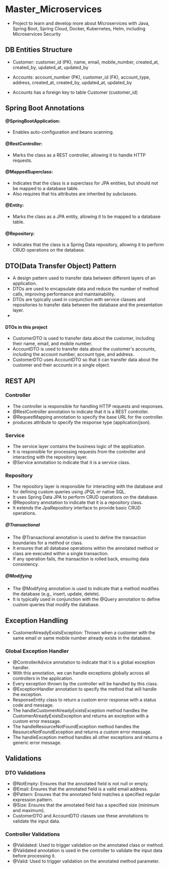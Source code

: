 # Master_Microservices
- Project to learn and develop more about Microservices with Java, Spring Boot, Spring Cloud, 
Docker, Kubernetes, Helm, including Microservices Security

## DB Entities Structure
- Customer: customer_id (PK), name, email, mobile_number, created_at, created_by, updated_at, updated_by
- Accounts: account_number (PK), customer_id (FK), account_type, address, created_at, created_by, updated_at, updated_by

- Accounts has a foreign key to table Customer (customer_id)


## Spring Boot Annotations
#### @SpringBootApplication: 
- Enables auto-configuration and beans scanning.
#### @RestController: 
- Marks the class as a REST controller, allowing it to handle HTTP requests.
#### @MappedSuperclass: 
- Indicates that the class is a superclass for JPA entities, but should not be mapped to a database table.
- Also requires that his attributes are inherited by subclasses.
#### @Entity: 
- Marks the class as a JPA entity, allowing it to be mapped to a database table.
#### @Repository: 
- Indicates that the class is a Spring Data repository, allowing it to perform CRUD operations on the database.


## DTO(Data Transfer Object) Pattern
- A design pattern used to transfer data between different layers of an application.
- DTOs are used to encapsulate data and reduce the number of method calls, improving performance and maintainability.
- DTOs are typically used in conjunction with service classes and repositories to transfer data between the database and the presentation layer.
- 
#### DTOs in this project
- CustomerDTO is used to transfer data about the customer, including their name, email, and mobile number.
- AccountDTO is used to transfer data about the customer's accounts, including the account number, account type, and address.
- CustomerDTO uses AccountDTO so that it can transfer data about the customer and their accounts in a single object.


## REST API
### Controller
- The controller is responsible for handling HTTP requests and responses.
- @RestController annotation to indicate that it is a REST controller.
- @RequestMapping annotation to specify the base URL for the controller.
- produces attribute to specify the response type (application/json).

### Service
- The service layer contains the business logic of the application.
- It is responsible for processing requests from the controller and interacting with the repository layer.
- @Service annotation to indicate that it is a service class.

### Repository
- The repository layer is responsible for interacting with the database and for defining custom queries using JPQL or native SQL.
- It uses Spring Data JPA to perform CRUD operations on the database.
- @Repository annotation to indicate that it is a repository class.
- It extends the JpaRepository interface to provide basic CRUD operations.

##### @Transactional
- The @Transactional annotation is used to define the transaction boundaries for a method or class.
- It ensures that all database operations within the annotated method or class are executed within a single transaction.
- If any operation fails, the transaction is rolled back, ensuring data consistency.

##### @Modifying
- The @Modifying annotation is used to indicate that a method modifies the database (e.g., insert, update, delete).
- It is typically used in conjunction with the @Query annotation to define custom queries that modify the database.


## Exception Handling
- CustomerAlreadyExistsException: Thrown when a customer with the same email or same mobile number already exists in the database.

### Global Exception Handler
- @ControllerAdvice annotation to indicate that it is a global exception handler.
- With this annotation, we can handle exceptions globally across all controllers in the application.
- Every exception thrown by the controller will be handled by this class.
- @ExceptionHandler annotation to specify the method that will handle the exception.
- ResponseEntity class to return a custom error response with a status code and message.
- The handleCustomerAlreadyExistsException method handles the CustomerAlreadyExistsException and returns an exception with a custom error message.
- The handleResourceNotFoundException method handles the ResourceNotFoundException and returns a custom error message.
- The handleException method handles all other exceptions and returns a generic error message.


## Validations

### DTO Validations
- @NotEmpty: Ensures that the annotated field is not null or empty.
- @Email: Ensures that the annotated field is a valid email address.
- @Pattern: Ensures that the annotated field matches a specified regular expression pattern.
- @Size: Ensures that the annotated field has a specified size (minimum and maximum).
- CustomerDTO and AccountDTO classes use these annotations to validate the input data.

### Controller Validations
- @Validated: Used to trigger validation on the annotated class or method.
- @Validated annotation is used in the controller to validate the input data before processing it.
- @Valid: Used to trigger validation on the annotated method parameter.